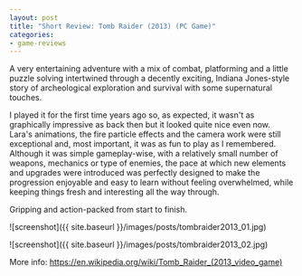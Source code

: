 ```yaml
---
layout: post
title: "Short Review: Tomb Raider (2013) (PC Game)"
categories:
- game-reviews
---
```


<p>
A very entertaining adventure with a mix of combat, platforming and a little puzzle solving intertwined through a decently exciting, Indiana Jones-style story of archeological exploration and survival with some supernatural touches.
</p>
<p>
I played it for the first time years ago so, as expected, it wasn't as graphically impressive as back then but it looked quite nice even now. Lara's animations, the fire particle effects and the camera work were still exceptional and, most important, it was as fun to play as I remembered. Although it was simple gameplay-wise, with a relatively small number of weapons, mechanics or type of enemies, the pace at which new elements and upgrades were introduced was perfectly designed to make the progression enjoyable and easy to learn without feeling overwhelmed, while keeping things fresh and interesting all the way through.
</p>
<p>
Gripping and action-packed from start to finish. 
</p>


![screenshot]({{ site.baseurl }}/images/posts/tombraider2013_01.jpg)

![screenshot]({{ site.baseurl }}/images/posts/tombraider2013_02.jpg)


<p>More info: <a href="https://en.wikipedia.org/wiki/Tomb_Raider_(2013_video_game)">https://en.wikipedia.org/wiki/Tomb_Raider_(2013_video_game)</a></p>
